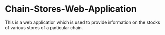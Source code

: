 # Chain-Stores-Web-Application
This is a web application which is used to provide information on the stocks of various stores of a particular chain. 
